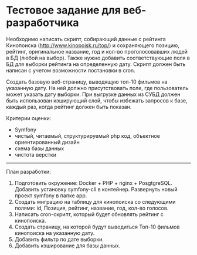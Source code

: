 # Тестовое задание для веб-разработчика

Необходимо написать скрипт, собирающий данные с рейтинга Кинопоиска (http://www.kinopoisk.ru/top/) и сохраняющего 
позицию, рейтинг, оригинальное название, год и кол-во проголосовавших людей в БД (любой на выбор). Также нужно 
добавить соответствующие поля в БД для выборки рейтинга на определенную дату. Скрипт должен быть написан с учетом 
возможности постановки в cron.

Cоздать базовую веб-страницу, выводящую топ-10 фильмов на указанную дату. На ней должно присутствовать поле, где 
пользователь может указать дату выборки. При выгрузке данных из СУБД должен быть использован кэширующий слой, 
чтобы избежать запросов к базе, каждый раз, когда рейтинг должен быть показан.

Критерии оценки:

*	Symfony
*	чистый, читаемый, структурируемый php код, объектное ориентированный дизайн
*	схема базы данных
*	чистота верстки

---
План разработки:
1. Подготовить окружение: Docker + PHP + nginx + PosgtgreSQL.
Добавить установку symfony-cli в контейнер. Развернуть новый проект symfony в папке app.
2. Создать миграцию на таблицу для кинопоиска со следующими полями: 
id, Позиция, рейтинг, название, год, кол-во голосов.
3. Написать cron-скрипт, который будет обновлять рейтинг с кинопоиска.
4. Создать страницу, на которой будут выводиться Топ-10 фильмов кинопоиска на указанную дату.
5. Добавить фильтр по дате выборки.
6. Добавить кэширование для базы данных.
